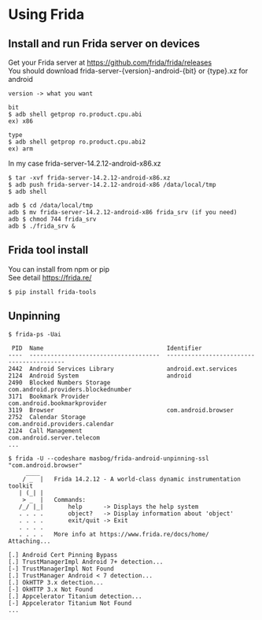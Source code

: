 # Using Frida

## Install and run Frida server on devices

Get your Frida server at https://github.com/frida/frida/releases  
You should download frida-server-{version}-android-{bit} or {type}.xz for android

```
version -> what you want

bit
$ adb shell getprop ro.product.cpu.abi
ex) x86

type
$ adb shell getprop ro.product.cpu.abi2
ex) arm
```

In my case frida-server-14.2.12-android-x86.xz

```
$ tar -xvf frida-server-14.2.12-android-x86.xz
$ adb push frida-server-14.2.12-android-x86 /data/local/tmp
$ adb shell

adb $ cd /data/local/tmp
adb $ mv frida-server-14.2.12-android-x86 frida_srv (if you need)
adb $ chmod 744 frida_srv
adb $ ./frida_srv &
```

## Frida tool install

You can install from npm or pip  
See detail https://frida.re/

```
$ pip install frida-tools
```

## Unpinning

```
$ frida-ps -Uai

 PID  Name                                   Identifier
----  -------------------------------------  -----------------------------------------
2442  Android Services Library               android.ext.services
2124  Android System                         android
2490  Blocked Numbers Storage                com.android.providers.blockednumber
3171  Bookmark Provider                      com.android.bookmarkprovider
3119  Browser                                com.android.browser
2752  Calendar Storage                       com.android.providers.calendar
2124  Call Management                        com.android.server.telecom
...

$ frida -U --codeshare masbog/frida-android-unpinning-ssl "com.android.browser"
     ____
    / _  |   Frida 14.2.12 - A world-class dynamic instrumentation toolkit
   | (_| |
    > _  |   Commands:
   /_/ |_|       help      -> Displays the help system
   . . . .       object?   -> Display information about 'object'
   . . . .       exit/quit -> Exit
   . . . .
   . . . .   More info at https://www.frida.re/docs/home/
Attaching...

[.] Android Cert Pinning Bypass
[.] TrustManagerImpl Android 7+ detection...
[-] TrustManagerImpl Not Found
[.] TrustManager Android < 7 detection...
[.] OkHTTP 3.x detection...
[-] OkHTTP 3.x Not Found
[.] Appcelerator Titanium detection...
[-] Appcelerator Titanium Not Found
...
```
